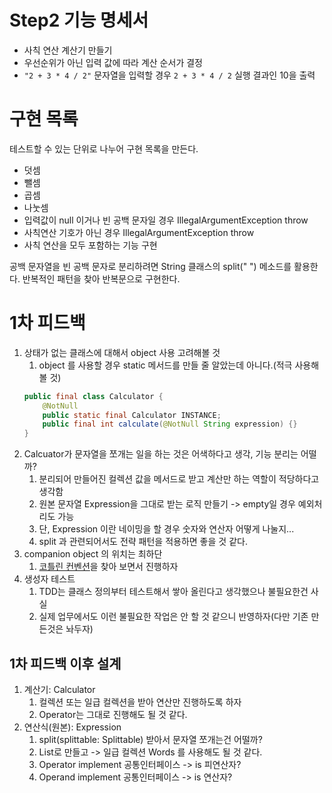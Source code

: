 # Step2 기능 명세서

* 사칙 연산 계산기 만들기
* 우선순위가 아닌 입력 값에 따라 계산 순서가 결정
* `"2 + 3 * 4 / 2"` 문자열을 입력할 경우 `2 + 3 * 4 / 2` 실행 결과인 10을 출력

# 구현 목록

테스트할 수 있는 단위로 나누어 구현 목록을 만든다.

* 덧셈
* 뺄셈
* 곱셈
* 나눗셈
* 입력값이 null 이거나 빈 공백 문자일 경우 IllegalArgumentException throw
* 사칙연산 기호가 아닌 경우 IllegalArgumentException throw
* 사칙 연산을 모두 포함하는 기능 구현

공백 문자열을 빈 공백 문자로 분리하려면 String 클래스의 split(" ") 메소드를 활용한다. 반복적인 패턴을 찾아 반복문으로 구현한다.

# 1차 피드백

1. 상태가 없는 클래스에 대해서 object 사용 고려해볼 것
    1. object 를 사용할 경우 static 메서드를 만들 줄 알았는데 아니다.(적극 사용해볼 것)
   ```java
   public final class Calculator {
       @NotNull
       public static final Calculator INSTANCE;
       public final int calculate(@NotNull String expression) {}
   }
   ```
2. Calcuator가 문자열을 쪼개는 일을 하는 것은 어색하다고 생각, 기능 분리는 어떨까?
    1. 분리되어 만들어진 컬렉션 값을 메서드로 받고 계산만 하는 역할이 적당하다고 생각함
    2. 원본 문자열 Expression을 그대로 받는 로직 만들기 -> empty일 경우 예외처리도 가능
    3. 단, Expression 이란 네이밍을 할 경우 숫자와 연산자 어떻게 나눌지...
    4. split 과 관련되어서도 전략 패턴을 적용하면 좋을 것 같다.
3. companion object 의 위치는 최하단
    1. [코틀린 컨벤션](https://medium.com/@joongwon/kotlin-%EC%BD%94%EB%94%A9-%EC%BB%A8%EB%B2%A4%EC%85%98-%EC%A0%95%EB%A6%AC-7681cde920ce)을 찾아 보면서 진행하자
4. 생성자 테스트
    1. TDD는 클래스 정의부터 테스트해서 쌓아 올린다고 생각했으나 불필요한건 사실
    2. 실제 업무에서도 이런 불필요한 작업은 안 할 것 같으니 반영하자(다만 기존 만든것은 놔두자)

## 1차 피드백 이후 설계

1. 계산기: Calculator
    1. 컬렉션 또는 일급 컬렉션을 받아 연산만 진행하도록 하자
    2. Operator는 그대로 진행해도 될 것 같다.
2. 연산식(원본): Expression
    1. split(splittable: Splittable) 받아서 문자열 쪼개는건 어떨까?
    2. List<Words>로 만들고 -> 일급 컬렉션 Words 를 사용해도 될 것 같다.
    3. Operator implement 공통인터페이스 -> is 피연산자?
    4. Operand implement 공통인터페이스 -> is 연산자?

